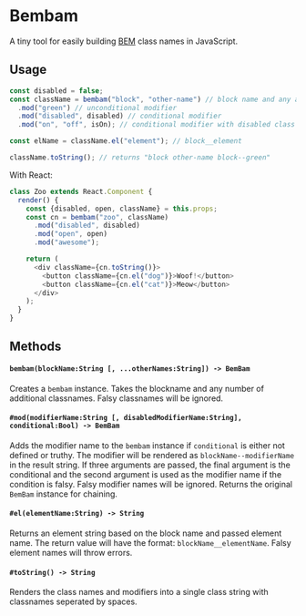 # Bembam

A tiny tool for easily building [BEM](https://en.bem.info/) class names in JavaScript.


## Usage

```javascript
const disabled = false;
const className = bembam("block", "other-name") // block name and any additional class names
  .mod("green") // unconditional modifier
  .mod("disabled", disabled) // conditional modifier
  .mod("on", "off", isOn); // conditional modifier with disabled class name

const elName = className.el("element"); // block__element

className.toString(); // returns "block other-name block--green"
```

With React:

```javascript
class Zoo extends React.Component {
  render() {
    const {disabled, open, className} = this.props;
    const cn = bembam("zoo", className)
      .mod("disabled", disabled)
      .mod("open", open)
      .mod("awesome");

    return (
      <div className={cn.toString()}>
        <button className={cn.el("dog")}>Woof!</button>
        <button className={cn.el("cat")}>Meow</button>
      </div>
    );
  }
}

```

## Methods

#### `bembam(blockName:String [, ...otherNames:String]) -> BemBam`

Creates a `bembam` instance. Takes the blockname and any number of additional classnames. Falsy classnames will be ignored.

#### `#mod(modifierName:String [, disabledModifierName:String], conditional:Bool) -> BemBam`

Adds the modifier name to the `bembam` instance if `conditional` is either not defined or truthy. The modifier will be rendered as `blockName--modifierName` in the result string. If three arguments are passed, the final argument is the conditional and the second argument is used as the modifier name if the condition is falsy. Falsy modifier names will be ignored. Returns the original `BemBam` instance for chaining.

#### `#el(elementName:String) -> String`

Returns an element string based on the block name and passed element name. The return value will have the format: `blockName__elementName`. Falsy element names will throw errors.

#### `#toString() -> String`

Renders the class names and modifiers into a single class string with classnames seperated by spaces.
